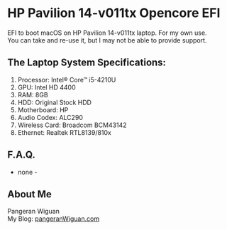 # HP Pavilion 14-v011tx Opencore EFI

EFI to boot macOS on HP Pavilion 14-v011tx laptop.
For my own use.  
You can take and re-use it, but I may not be able to provide support.

## The Laptop System Specifications:

1. Processor: Intel® Core™ i5-4210U
2. GPU: Intel HD 4400
3. RAM: 8GB
4. HDD: Original Stock HDD
5. Motherboard: HP
6. Audio Codex: ALC290
7. Wireless Card: Broadcom BCM43142
8. Ethernet: Realtek RTL8139/810x

## F.A.Q.
- none -

## About Me
Pangeran Wiguan  
My Blog: [pangeranWiguan.com](https://pangeranwiguan.com "Pangeran Wiguan's Blog")
